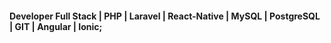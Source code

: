 #### Developer Full Stack | PHP | Laravel | React-Native | MySQL | PostgreSQL | GIT | Angular | Ionic;


 
